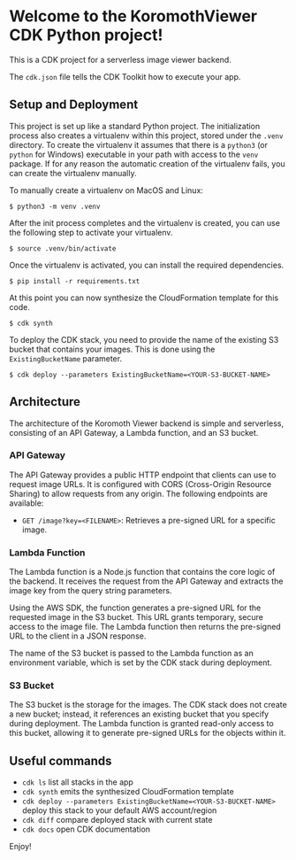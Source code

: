 # Welcome to the KoromothViewer CDK Python project!

This is a CDK project for a serverless image viewer backend.

The `cdk.json` file tells the CDK Toolkit how to execute your app.

## Setup and Deployment

This project is set up like a standard Python project. The initialization
process also creates a virtualenv within this project, stored under the `.venv`
directory. To create the virtualenv it assumes that there is a `python3`
(or `python` for Windows) executable in your path with access to the `venv`
package. If for any reason the automatic creation of the virtualenv fails,
you can create the virtualenv manually.

To manually create a virtualenv on MacOS and Linux:

```
$ python3 -m venv .venv
```

After the init process completes and the virtualenv is created, you can use the following
step to activate your virtualenv.

```
$ source .venv/bin/activate
```

Once the virtualenv is activated, you can install the required dependencies.

```
$ pip install -r requirements.txt
```

At this point you can now synthesize the CloudFormation template for this code.

```
$ cdk synth
```

To deploy the CDK stack, you need to provide the name of the existing S3 bucket that contains your images. This is done using the `ExistingBucketName` parameter.

```
$ cdk deploy --parameters ExistingBucketName=<YOUR-S3-BUCKET-NAME>
```

## Architecture

The architecture of the Koromoth Viewer backend is simple and serverless, consisting of an API Gateway, a Lambda function, and an S3 bucket.

### API Gateway

The API Gateway provides a public HTTP endpoint that clients can use to request image URLs. It is configured with CORS (Cross-Origin Resource Sharing) to allow requests from any origin. The following endpoints are available:

*   `GET /image?key=<FILENAME>`: Retrieves a pre-signed URL for a specific image.

### Lambda Function

The Lambda function is a Node.js function that contains the core logic of the backend. It receives the request from the API Gateway and extracts the image key from the query string parameters.

Using the AWS SDK, the function generates a pre-signed URL for the requested image in the S3 bucket. This URL grants temporary, secure access to the image file. The Lambda function then returns the pre-signed URL to the client in a JSON response.

The name of the S3 bucket is passed to the Lambda function as an environment variable, which is set by the CDK stack during deployment.

### S3 Bucket

The S3 bucket is the storage for the images. The CDK stack does not create a new bucket; instead, it references an existing bucket that you specify during deployment. The Lambda function is granted read-only access to this bucket, allowing it to generate pre-signed URLs for the objects within it.

## Useful commands

 * `cdk ls`          list all stacks in the app
 * `cdk synth`       emits the synthesized CloudFormation template
 * `cdk deploy --parameters ExistingBucketName=<YOUR-S3-BUCKET-NAME>`      deploy this stack to your default AWS account/region
 * `cdk diff`        compare deployed stack with current state
 * `cdk docs`        open CDK documentation

Enjoy!